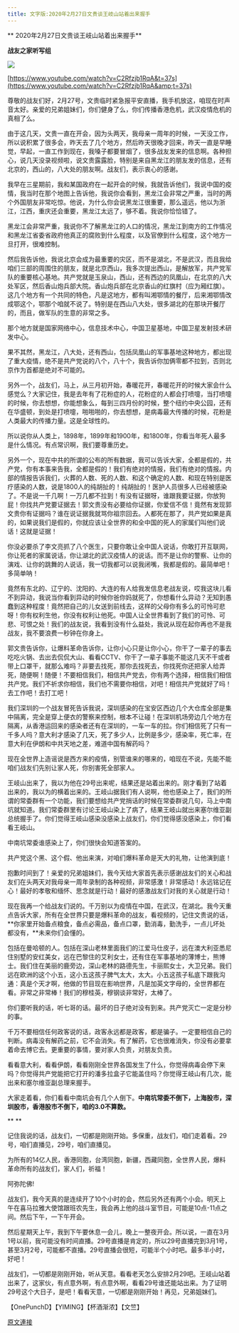```yaml
---
title: 文字版:2020年2月27日文贵谈王岐山站着出来握手
---
```


** 2020年2月27日文贵谈王岐山站着出来握手**

**战友之家听写组**

**[![](https://4.bp.blogspot.com/-JJHoIqhaNBs/Xlnaz2UR9aI/AAAAAAAAAWg/x9T0F_AitOAm-6OskOU9DDduhdWhZ8kKgCK4BGAYYCw/s400/20200227.jpg)](http://4.bp.blogspot.com/-JJHoIqhaNBs/Xlnaz2UR9aI/AAAAAAAAAWg/x9T0F_AitOAm-6OskOU9DDduhdWhZ8kKgCK4BGAYYCw/s1600/20200227.jpg)**

[https://www.youtube.com/watch?v=C2Rfzjb1RqA&t=37s](https://www.youtube.com/watch?v=C2Rfzjb1RqA&amp;t=37s)




尊敬的战友们好，2月27号，文贵临时紧急报平安直播，我手机放这，咱现在时声音太好。亲爱的兄弟姐妹们，你们健身了么，你们传播香港危机，武汉疫情危机的真相了么。




由于这几天，文贵一直在开会，因为头两天，我母亲一周年的时候，一天没工作，所以说积累了很多会，昨天去了几个地方，然后昨天很晚才回来，昨天一直是早睡觉，早起，一直工作到现在，我嗓子都要冒烟了，很多战友发来的信息啊。各种担心，说几天没录视频啦，说文贵露露脸，特别是来自黑龙江的朋友发的信息，还有北京的，西山的，八大处的朋友啊。战友们，表示衷心的感谢。




我早在三星期前，我和某国政府在一起开会的时候，我就告诉他们，我说中国的疫情，我当时在那个地图上告诉他，我说你会看到，黑龙江会非常之严重，当时的两个外国朋友非常吃惊。他说，为什么你会说黑龙江很重要，那么遥远，他以为浙江，江西，重庆还会重要，黑龙江太远了，够不着。我说你恰恰错了。

黑龙江会非常严重，我说你不了解黑龙江的人口的情况，黑龙江到南方的工作情况和黑龙江省委省政府他真正的腐败到什么程度，以及官僚到什么程度，这个地方一旦打开，很难控制。




然后我告诉他，我说北京会成为最重要的灾区，而不是湖北，不是武汉，而且我给咱们三部的周围住的朋友，就是北京西山，我多次提出西山，是解放军，共产党军队的重要核心基地。共产党就是玉泉山，西山，还有西边的凤凰山，在北京的八大处军区，然后香山炮兵部大院。香山炮兵部在北京香山的红旗村（应为厢红旗）。这几个地方有一个共同的特色，凡是这地方，都有叫湘鄂情的餐厅，后来湘鄂情改成鄂这个，鄂那个咱就不说了。特别是在西山八大处，很多湖北的在那块开餐厅的，而且，做军队的生意的非常之多。




那个地方就是国家网络中心，信息技术中心，中国卫星基地，中国卫星发射技术研发中心。

果不其然，黑龙江，八大处，还有西山，包括凤凰山的军事基地这种地方，都出现了重大疫情，绝不是共产党说的八个，八十个，我告诉你加俩零都不拉到，否则北京作为首都是绝对不可能的。




另外一个，战友们，马上，从三月初开始，春暖花开，春暖花开的时候大家会什么感觉么？大家记住，我是去年有了花粉症的人，花粉症的人都会打喷嚏，当打喷嚏的时候，你去想想，你能想象么，每到三四月份的时候，整个纽约中央公园，还有在华盛顿，到处是打喷嚏，啪啪啪的，你去想想，是病毒最大传播的时候，花粉是人类最大的传播力量。这是全球性的。




所以说你从人类上，1898年，1899年和1900年，和1800年，你看当年死人最多是什么情况。有点常识啊，我们要尊重历史。




另外一个，现在中共的所谓的公布的所有数据，我可以告诉大家，全都是假的，共产党，你有本事来告我，全都是假的！我们有绝对的情报，我们有绝对的情报。内部的情报告诉我们，火葬的人数、死的人数、和这个确定的人数、和现在特别是医疗感染的人数，说是1800人的纯胡扯的！纯胡扯的！医护人员很多人已经被感染了。不是说一千几啊！一万几都不拉到！有没有证据呀，谁跟我要证据，你放狗屁！你找共产党要证据去！郭文贵没有必要给你证据，你爱信不信！竟然有发现郭文贵你有证据吗？谁在说证据我就骂你祖宗回去。人都死在那了，共产党如果是真的，如果说我们是假的，你就应该让全世界的和全中国的死人的家属们叫他们说话！这就是证据！




你没必要杀了李文亮抓了八个医生，只要你敢让全中国人说话，你敢打开互联网，你让死者的家属说话，你让湖北的武汉疫情人的说话。而不是让你的警察、让你的演戏、让你的跳舞的人说话，我一切我都可以说我闭嘴，我都是假的。最简单吧！多简单呐！




竟然有东北的、辽宁的、沈阳的、大连的有人给我发信息老战友说，哎我这块儿看不到异动，我说当你看到异动的时候你爸你妈就死了，你想看什么异动？无知到愚蠢到这种程度！竟然把自己的儿女送到前线去，这样的父母你有多么的可怜可悲呀！你有权利生他，你没有权利让他死。中国人让全世界看到了我们的可怜、可悲、可恨之处！我们的战友说，我看到没有什么益处，我说从现在起你再也不是我战友，我不要浪费一秒钟在你身上。




郭文贵告诉你，让爆料革命告诉你，让你小心只是让你小心，你干了一辈子的事去吃吃火锅、去出去侃侃大山、看看CCTV、你干了一辈子事能不能这几天不干或者带上口罩干，就那么难吗？非要去找死，那你去找死去，你找死你还把家人给弄死，随便啊！随便！不要相信我们，相信共产党去，你有两个选择，相信我们相信共产党。我们不祈求你相信，我们也不需要你相信，对吧！相信共产党就好了吗！去工作吧！去打工吧！




我们深圳的一个战友冒死告诉我说，深圳感染的在宝安区西边几个大仓库全部是集中隔离，完全是穿上便衣的警察来控制，根本不让碰！在深圳机场旁边几个地方在隔离，从香港运回来的感染者还有在深圳的，一车一车的拉。你们相信死了只有一千多人吗？意大利才感染了几天，死了多少人，比例是多少，感染率，死亡率，在意大利在伊朗和中共天地之差，难道中国有解药吗？




现在全世界上造谣说是西方来的疫情，别管谁来的哪来的，咱现在不说，先能不能咱们战友们先别让家人死，你别害死全部家人。




王岐山出来了，我以为他在29号出来呢，结果还是站着出来的。刚才看到了站着出来的，我以为的横着出来的。王岐山据我们有人说啊，他也感染上了，我们的所谓的常委群有一个功能，我们要想给共产党捎话的时候在常委群说几句，马上中南坑就知道。我们常委群里有讨论王岐山染上了病了，结果王岐山就出来塞尔维亚副总统握手了。你们觉得王岐山感染没感染上战友们，你们觉得感没感染上，你们看看王岐山。




中南坑常委谁感染上了，你们很快会知道答案的。




共产党这个黑、这个假、他出来演，对咱们爆料革命是天大的礼物，让他演到底！

抱歉时间到了！亲爱的兄弟姐妹们，我今天给大家首先表示感谢战友们的关心和战友们在头两天对我母亲一周年录制的各种视频，非常感激！非常感动！永远铭记在心！最好的孝敬和缅怀、思念就是行动！最好的感激战友们对我的关心就是行动！

现在我再一个给战友们说的。千万别以为疫情在中国，在武汉，在湖北。我今天重点告诉大家，所有在全世界只要是爆料革命的战友，看视频的，记住文贵说的话，**你家里开始备点粮食，备点必需品，备点口罩，勤消毒，勤洗手，一点儿坏处都没有，**未来你们会懂的。

包括在曼哈顿的人。包括在深山老林里面我们的江爱马仕皮子，远在澳大利亚悉尼住别墅的安红美女，远在巴黎住的艾利女士，还有住在军事基地的薄博士，熊博士。我们住在美丽的鹿旁边，深山老林的路德先生，卡丽熙女士，大卫兄弟。我们远在欧洲的这个小五，这小五这孩子脾气太大，太大。小五这孩子私底下跟我沟通：真是个天才啊，他做的节目现在影响世界，凡是加英文字母的，全世界都在看。非常之非常棒！我们的穆桂英，穆钢谈非常好，太棒了。




你们要听我的话，听七哥的话。最坏的日子绝对没有到来。共产党灭亡一定是分秒的事。

千万不要相信任何政客说的话，政客永远都是政客，都是骗子。一定要相信自己的判断。病毒没有解药之前，它不会消失。有了解药，它也很难消失，你没有必要拿着命去博它去。更重要的事情，要对家人负责，对朋友负责。

看看意大利，看看伊朗，看看刚刚全世界各国发生了什么，你觉得病毒会停下来吗？你觉得共产党能把它打开的潘多拉盒子它能盖住吗？你觉得王岐山有几次，能出来和塞尔维亚副总理来握手。




大家走着看，你们看看中南坑会有几个人倒下。**中南坑常委不倒下，上海股市，深圳股市，香港股市不倒下，咱的3.0不算数。**

**
**

记住我说的话，战友们，一切都是刚刚开始。多保重，战友们，咱们走着看。29号，咱们直播见，29号，咱们直播见。




为所有的14亿人民，香港同胞，台湾同胞，新疆，西藏同胞，全世界人民，爆料革命所有的战友们，家人们，祈福！




阿弥陀佛!




战友们，我今天真的是连续开了10个小时的会，然后另外还有两个小会。明天上午在喜马拉雅大使馆跟班农先生，我会再上他的战斗室节目，可能是10点-11点之间。然后下午，一下午开会。




然后星期天上午，我到下午要休息一会儿，晚上一整夜开会。所以说，一直在3月1号以前，我可能没有时间直播。29号直播是肯定的，所以29号直播完到3月1号，甚至3月2号，可能都不直播。29号直播会很短，可能半个小时吧。最多半小时，好吧！

战友们，一切都是刚刚开始，听从天意。看看老天怎么安排2月29吧。王岐山站着出来了，这家伙，有点意外啊，有点意外啊，看看29号谁还能站出来。为了证明29号这个大日子，是吧！看看天意，一切都是刚刚开始！再见，兄弟姐妹们。

【OnePunchD】【YIMING】【杯酒渐浓】【文竺】

[原文連接](http://littleantvoice.blogspot.com/2020/02/2020227.html)